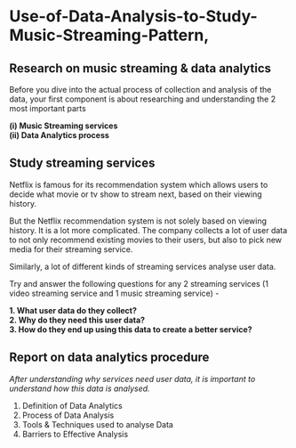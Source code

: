 # Use-of-Data-Analysis-to-Study-Music-Streaming-Pattern,<br>

## Research on music streaming & data analytics <br>
Before you dive into the actual process of collection and analysis of the data, your first component is about researching and understanding the 2 most important parts <br>

**(i)  Music Streaming services** <br>
**(ii) Data Analytics process<br>**

## Study streaming services
Netflix is famous for its recommendation system which allows users to decide what movie or tv show to stream next, based on their viewing history. <br>

But the Netflix recommendation system is not solely based on viewing history. It is a lot more complicated. The company collects a lot of user data to not only recommend existing movies to their users, but also to pick new media for their streaming service.<br>

Similarly, a lot of different kinds of streaming services analyse user data. <br>

Try and answer the following questions for any 2 streaming services (1 video streaming service and 1 music streaming service) -<br> 

**1. What user data do they collect?** <br>
**2. Why do they need this user data?** <br>
**3. How do they end up using this data to create a better service?** <br>

## Report on data analytics procedure <br>
*After understanding why services need user data, it is important to understand how this data is analysed.* <br>
1. Definition of Data Analytics <br>
2. Process of Data Analysis <br>
3. Tools & Techniques used to analyse Data <br>
4. Barriers to Effective Analysis <br>

